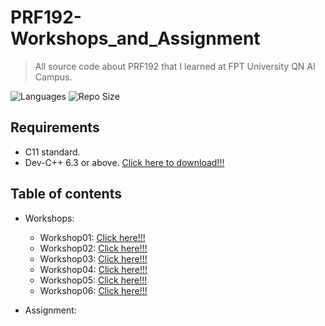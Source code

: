 # PRF192-Workshops_and_Assignment
> All source code about PRF192 that I learned at FPT University QN AI Campus.

![Languages](https://img.shields.io/github/languages/top/hardingadonis/PRF192-Workshops_and_Assignment?style=flat)
![Repo Size](https://img.shields.io/github/repo-size/hardingadonis/PRF192-Workshops_and_Assignment?style=flat)

## Requirements
- C11 standard.
- Dev-C++ 6.3 or above. [Click here to download!!!](https://www.embarcadero.com/free-tools/dev-cpp)

## Table of contents
- Workshops:
  - Workshop01: [Click here!!!](https://github.com/hardingadonis/PRF192-Workshops_and_Assignment/blob/main/Workshops/Workshop01)
  - Workshop02: [Click here!!!](https://github.com/hardingadonis/PRF192-Workshops_and_Assignment/blob/main/Workshops/Workshop02)
  - Workshop03: [Click here!!!](https://github.com/hardingadonis/PRF192-Workshops_and_Assignment/blob/main/Workshops/Workshop03)
  - Workshop04: [Click here!!!](https://github.com/hardingadonis/PRF192-Workshops_and_Assignment/blob/main/Workshops/Workshop04)
  - Workshop05: [Click here!!!](https://github.com/hardingadonis/PRF192-Workshops_and_Assignment/blob/main/Workshops/Workshop05)
  - Workshop06: [Click here!!!](https://github.com/hardingadonis/PRF192-Workshops_and_Assignment/blob/main/Workshops/Workshop06)

- Assignment: []()